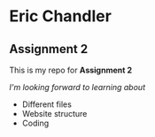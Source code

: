 # Eric Chandler
## Assignment 2
This is my repo for **Assignment 2**

_I'm looking forward to learning about_
- Different files
- Website structure
- Coding

